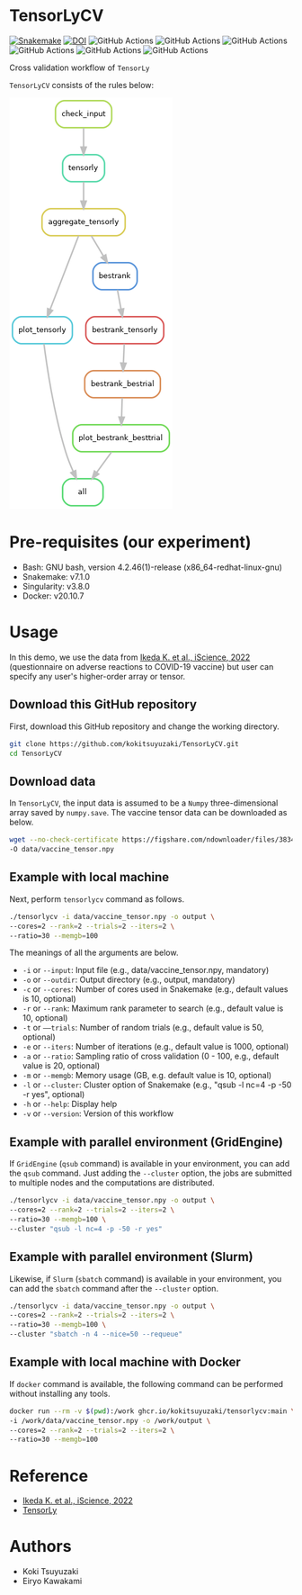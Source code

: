 # TensorLyCV

[![Snakemake](https://img.shields.io/badge/snakemake-≥6.0.5-brightgreen.svg)](https://snakemake.github.io)
[![DOI](https://zenodo.org/badge/571380791.svg)](https://zenodo.org/badge/latestdoi/571380791)
![GitHub Actions](https://github.com/kokitsuyuzaki/TensorLyCV/actions/workflows/build_test_push.yml/badge.svg)
![GitHub Actions](https://github.com/kokitsuyuzaki/TensorLyCV/actions/workflows/dockerrun1.yml/badge.svg)
![GitHub Actions](https://github.com/kokitsuyuzaki/TensorLyCV/actions/workflows/dockerrun2.yml/badge.svg)
![GitHub Actions](https://github.com/kokitsuyuzaki/TensorLyCV/actions/workflows/dockerrun3.yml/badge.svg)
![GitHub Actions](https://github.com/kokitsuyuzaki/TensorLyCV/actions/workflows/tensorlycv.yml/badge.svg)
![GitHub Actions](https://github.com/kokitsuyuzaki/TensorLyCV/actions/workflows/release-please.yml/badge.svg)

Cross validation workflow of `TensorLy`

`TensorLyCV` consists of the rules below:

![](https://github.com/kokitsuyuzaki/TensorLyCV/blob/main/plot/dag.png?raw=true)

# Pre-requisites (our experiment)
- Bash: GNU bash, version 4.2.46(1)-release (x86_64-redhat-linux-gnu)
- Snakemake: v7.1.0
- Singularity: v3.8.0
- Docker: v20.10.7

# Usage

In this demo, we use the data from [Ikeda K. et al., iScience, 2022](https://www.sciencedirect.com/science/article/pii/S2589004222015097) (questionnaire on adverse reactions to COVID-19 vaccine) but user can specify any user's higher-order array or tensor.

## Download this GitHub repository

First, download this GitHub repository and change the working directory.

```bash
git clone https://github.com/kokitsuyuzaki/TensorLyCV.git
cd TensorLyCV
```

## Download data

In `TensorLyCV`, the input data is assumed to be a `Numpy` three-dimensional array saved by `numpy.save`.
The vaccine tensor data can be downloaded as below.

```bash
wget --no-check-certificate https://figshare.com/ndownloader/files/38344040 \
-O data/vaccine_tensor.npy
```

## Example with local machine

Next, perform `tensorlycv` command as follows.

```bash
./tensorlycv -i data/vaccine_tensor.npy -o output \
--cores=2 --rank=2 --trials=2 --iters=2 \
--ratio=30 --memgb=100
```

The meanings of all the arguments are below.

- `-i` or `--input`: Input file (e.g., data/vaccine_tensor.npy, mandatory)
- `-o` or `--outdir`: Output directory (e.g., output, mandatory)
- `-c` or `--cores`: Number of cores used in Snakemake (e.g., default values is 10, optional)
- `-r` or `--rank`: Maximum rank parameter to search (e.g., default value is 10, optional)
- `-t` or `––trials`: Number of random trials (e.g., default value is 50, optional)
- `-e` or `--iters`: Number of iterations (e.g., default value is 1000, optional)
- `-a` or `--ratio`: Sampling ratio of cross validation (0 - 100, e.g., default value is 20, optional)
- `-m` or `--memgb`: Memory usage (GB, e.g. default value is 10, optional)
- `-l` or `--cluster`: Cluster option of Snakemake (e.g., "qsub -l nc=4 -p -50 -r yes", optional)
- `-h` or `--help`: Display help
- `-v` or `--version`: Version of this workflow


## Example with parallel environment (GridEngine)

If `GridEngine` (`qsub` command) is available in your environment, you can add the `qsub` command. Just adding the `--cluster` option, the jobs are submitted to multiple nodes and the computations are distributed.

```bash
./tensorlycv -i data/vaccine_tensor.npy -o output \
--cores=2 --rank=2 --trials=2 --iters=2 \
--ratio=30 --memgb=100 \
--cluster "qsub -l nc=4 -p -50 -r yes"
```

## Example with parallel environment (Slurm)

Likewise, if `Slurm` (`sbatch` command) is available in your environment, you can add the `sbatch` command after the `--cluster` option.

```bash
./tensorlycv -i data/vaccine_tensor.npy -o output \
--cores=2 --rank=2 --trials=2 --iters=2 \
--ratio=30 --memgb=100 \
--cluster "sbatch -n 4 --nice=50 --requeue"
```

## Example with local machine with Docker

If `docker` command is available, the following command can be performed without installing any tools.

```bash
docker run --rm -v $(pwd):/work ghcr.io/kokitsuyuzaki/tensorlycv:main \
-i /work/data/vaccine_tensor.npy -o /work/output \
--cores=2 --rank=2 --trials=2 --iters=2 \
--ratio=30 --memgb=100
```

# Reference
- [Ikeda K. et al., iScience, 2022](https://www.sciencedirect.com/science/article/pii/S2589004222015097)
- [TensorLy](http://tensorly.org/stable/index.html)

# Authors
- Koki Tsuyuzaki
- Eiryo Kawakami